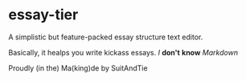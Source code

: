 # essay-tier
A simplistic but feature-packed essay structure text editor.

Basically, it healps you write kickass essays. 
_I_ **don't** __know__ *Markdown* 

Proudly (in the) Ma(king)de by SuitAndTie
